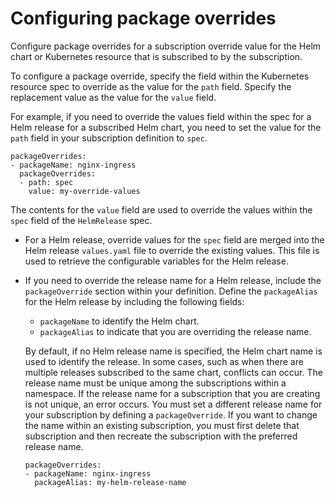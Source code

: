 # Configuring package overrides

Configure package overrides for a subscription override value for the Helm chart or Kubernetes resource that is subscribed to by the subscription.

To configure a package override, specify the field within the Kubernetes resource spec to override as the value for the `path` field. Specify the replacement value as the value for the `value` field.

For example, if you need to override the values field within the spec for a Helm release for a subscribed Helm chart, you need to set the value for the `path` field in your subscription definition to `spec`. 

```
packageOverrides:
- packageName: nginx-ingress
  packageOverrides:
  - path: spec
    value: my-override-values
```

The contents for the `value` field are used to override the values within the `spec` field of the `HelmRelease` spec.

* For a Helm release, override values for the `spec` field are merged into the Helm release `values.yaml` file to override the existing values. This file is used to retrieve the configurable variables for the Helm release.

* If you need to override the release name for a Helm release, include the `packageOverride` section within your definition. Define the `packageAlias` for the Helm release by including the following fields:

  * `packageName` to identify the Helm chart.
  * `packageAlias` to indicate that you are overriding the release name.

   By default, if no Helm release name is specified, the Helm chart name is used to identify the release. In some cases, such as when there are multiple releases subscribed to the same chart, conflicts can occur. The release name must be unique among the subscriptions within a namespace. If the release name for a subscription that you are creating is not unique, an error occurs. You must set a different release name for your subscription by defining a `packageOverride`. If you want to change the name within an existing subscription, you must first delete that subscription and then recreate the subscription with the preferred release name.

  ```
  packageOverrides:
  - packageName: nginx-ingress
    packageAlias: my-helm-release-name
  ```
